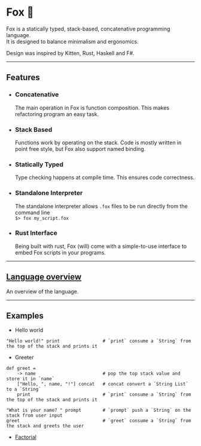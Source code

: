 # Fox 🦊

Fox is a statically typed, stack-based, concatenative programming language.  
It is designed to balance minimalism and ergonomics.

Design was inspired by Kitten, Rust, Haskell and F#.

---

## Features

- ### Concatenative
  The main operation in Fox is function composition.
  This makes refactoring program an easy task.

- ### Stack Based
  Functions work by operating on the stack. 
  Code is mostly written in point free style, but Fox also support named binding.

- ### Statically Typed
  Type checking happens at compile time. This ensures code correctness.

- ### Standalone Interpreter
  The standalone interpreter allows `.fox` files to be run directly from the command line  
  ```$> fox my_script.fox```

- ### Rust Interface
  Being built with rust, Fox (will) come with a simple-to-use interface to embed Fox scripts in your programs.


---

## [Language overview](language.md)

An overview of the language.

---

## Examples

- Hello world
```
"Hello world!" print                # `print` consume a `String` from the top of the stack and prints it
```  

- Greeter
```
def greet = 
    -> name                         # pop the top stack value and store it in `name`
    ["Hello, ", name, "!"] concat   # concat convert a `String List` to a `String`
    print                           # `print` consume a `String` from the top of the stack and prints it

"What is your name? " prompt        # `prompt` push a `String` on the stack from user input
greet                               # `greet` consume a `String` from the stack and greets the user
```

- [Factorial](examples/fact.fox)
